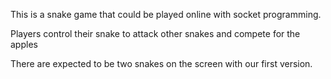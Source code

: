 This is a snake game that could be played online with socket programming.

Players control their snake to attack other snakes and compete for the apples

There are expected to be two snakes on the screen with our first version.
